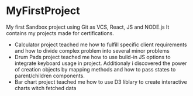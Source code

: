 # MyFirstProject
My first Sandbox project using Git as VCS, React, JS and NODE.js
It contains my projects made for certifications. 

- Calculator project teached me how to fulfill specific client requirements and how to divide complex problem into
  several minor problems
- Drum Pads project teached me how to use build-in JS options to integrate keyboard usage in project.
  Additionaly i discovered the power of creation objects by mapping methods and how to pass states to parent/children components.
- Bar chart project teached me how to use D3 liblary to create interactive charts witch fetched data

